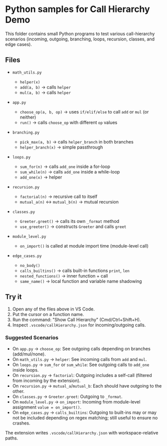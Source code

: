 # Python samples for Call Hierarchy Demo

This folder contains small Python programs to test various call-hierarchy scenarios (incoming, outgoing, branching, loops, recursion, classes, and edge cases).

## Files

- `math_utils.py`
  - `helper(x)`
  - `add(a, b)` → calls `helper`
  - `mul(a, b)` → calls `helper`

- `app.py`
  - `choose_op(a, b, op)` → uses `if/elif/else` to call `add` or `mul` (or neither)
  - `run()` → calls `choose_op` with different `op` values

- `branching.py`
  - `pick_max(a, b)` → calls `helper_branch` in both branches
  - `helper_branch(x)` → simple passthrough

- `loops.py`
  - `sum_for(n)` → calls `add_one` inside a for-loop
  - `sum_while(n)` → calls `add_one` inside a while-loop
  - `add_one(x)` → helper

- `recursion.py`
  - `factorial(n)` → recursive call to itself
  - `mutual_a(n)` ↔ `mutual_b(n)` → mutual recursion

- `classes.py`
  - `Greeter.greet()` → calls its own `_format` method
  - `use_greeter()` → constructs `Greeter` and calls `greet`

- `module_level.py`
  - `on_import()` is called at module import time (module-level call)

- `edge_cases.py`
  - `no_body()`
  - `calls_builtins()` → calls built-in functions `print`, `len`
  - `nested_functions()` → inner function + call
  - `same_name()` → local function and variable name shadowing

## Try it

1. Open any of the files above in VS Code.
2. Put the cursor on a function name.
3. Run the command: "Show Call Hierarchy" (Cmd/Ctrl+Shift+H).
4. Inspect `.vscode/callHierarchy.json` for incoming/outgoing calls.

### Suggested Scenarios

- On `app.py` → `choose_op`: See outgoing calls depending on branches (add/mul/none).
- On `math_utils.py` → `helper`: See incoming calls from `add` and `mul`.
- On `loops.py` → `sum_for` or `sum_while`: See outgoing calls to `add_one` inside loops.
- On `recursion.py` → `factorial`: Outgoing includes a self-call (filtered from incoming by the extension).
- On `recursion.py` → `mutual_a`/`mutual_b`: Each should have outgoing to the other.
- On `classes.py` → `Greeter.greet`: Outgoing to `_format`.
- On `module_level.py` → `on_import`: Incoming from module-level assignment `value = on_import()`.
- On `edge_cases.py` → `calls_builtins`: Outgoing to built-ins may or may not be included depending on regex matching; still useful to ensure no crashes.

The extension writes `.vscode/callHierarchy.json` with workspace-relative paths.
